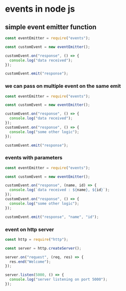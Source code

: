 # events in node js

## simple event emitter function

```javascript
const eventEmitter = require("events");

const customEvent = new eventEmitter();

customEvent.on("response", () => {
  console.log("data received");
});

customEvent.emit("response");
```

### we can pass on multiple event on the same emit

```javascript
const eventEmitter = require("events");

const customEvent = new eventEmitter();

customEvent.on("response", () => {
  console.log("data received");
});
customEvent.on("response", () => {
  console.log("some other logic");
});

customEvent.emit("response");
```

### events with parameters

```javascript
const eventEmitter = require("events");

const customEvent = new eventEmitter();

customEvent.on("response", (name, id) => {
  console.log(`data received : ${name}, ${id}`);
});
customEvent.on("response", () => {
  console.log("some other logic");
});

customEvent.emit("response", "name", "id");
```

### event on http server

```javascript
const http = require("http");

const server = http.createServer();

server.on("request", (req, res) => {
  res.end("Welcome");
});

server.listen(5000, () => {
  console.log("server listening on port 5000");
});
```
